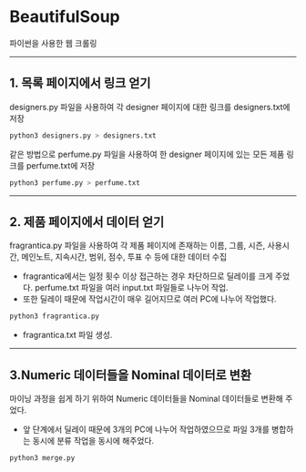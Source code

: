 # BeautifulSoup

파이썬을 사용한 웹 크롤링

---
## 1. 목록 페이지에서 링크 얻기

designers.py 파일을 사용하여 각 designer 페이지에 대한 링크를 designers.txt에 저장

```bash
python3 designers.py > designers.txt
```
같은 방법으로 perfume.py 파일을 사용하여 한 designer 페이지에 있는 모든 제품 링크를 perfume.txt에 저장

```bash
python3 perfume.py > perfume.txt
```

---
## 2. 제품 페이지에서 데이터 얻기

fragrantica.py 파일을 사용하여 각 제품 페이지에 존재하는
이름, 그룹, 시즌, 사용시간, 메인노트, 지속시간, 범위, 점수, 투표 수 등에 대한 데이터 수집

* fragrantica에서는 일정 횟수 이상 접근하는 경우 차단하므로 딜레이를 크게 주었다. perfume.txt 파일을 여러 input.txt 파일들로 나누어 작업.
* 또한 딜레이 때문에 작업시간이 매우 길어지므로 여러 PC에 나누어 작업했다.

```bash
python3 fragrantica.py
```

* fragrantica.txt 파일 생성.

---
## 3.Numeric 데이터들을 Nominal 데이터로 변환

마이닝 과정을 쉽게 하기 위하여 Numeric 데이터들을 Nominal 데이터들로 변환해 주었다.

* 앞 단계에서 딜레이 때문에 3개의 PC에 나누어 작업하였으므로 파일 3개를 병합하는 동시에 분류 작업을 동시에 해주었다.

```bash
python3 merge.py
```
